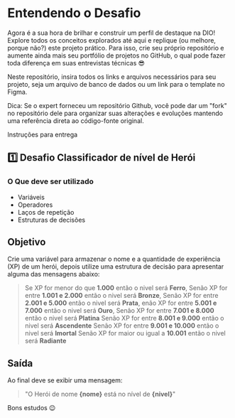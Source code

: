 # Entendendo o Desafio

Agora é a sua hora de brilhar e construir um perfil de destaque na DIO! Explore todos os conceitos explorados até aqui e replique (ou melhore, porque não?) este projeto prático. Para isso, crie seu próprio repositório e aumente ainda mais seu portfólio de projetos no GitHub, o qual pode fazer toda diferença em suas entrevistas técnicas 😎

Neste repositório, insira todos os links e arquivos necessários para seu projeto, seja um arquivo de banco de dados ou um link para o template no Figma.

Dica: Se o expert forneceu um repositório Github, você pode dar um "fork" no repositório dele para organizar suas alterações e evoluções mantendo uma referência direta ao código-fonte original.
 
Instruções para entrega
## 1️⃣ Desafio Classificador de nível de Herói

### O Que deve ser utilizado

- Variáveis
- Operadores
- Laços de repetição
- Estruturas de decisões

## Objetivo

Crie uma variável para armazenar o nome e a quantidade de experiência (XP) de um herói, depois utilize uma estrutura de decisão para apresentar alguma das mensagens abaixo:

> Se XP for menor do que **1.000**  então o nivel  será **Ferro**,
> Senão XP for entre **1.001 e 2.000** então o nivel  será **Bronze**,
> Senão XP for entre **2.001 e 5.000** então o nivel  será **Prata**,
> enão XP for entre **5.001 e 7.000** então o nivel  será **Ouro**,
> Senão XP for entre **7.001 e 8.000** então o nivel  será **Platina**
> Senão XP for entre **8.001 e 9.000** então o nivel  será **Ascendente**
> Senão XP for entre **9.001 e 10.000** então o nivel  será **Imortal**
> Senão XP for maior ou igual a **10.001** então o nivel  será **Radiante**

## Saída

Ao final deve se exibir uma mensagem:
> "O Herói de nome **{nome}** está no nível de **{nivel}**"

Bons estudos 😉